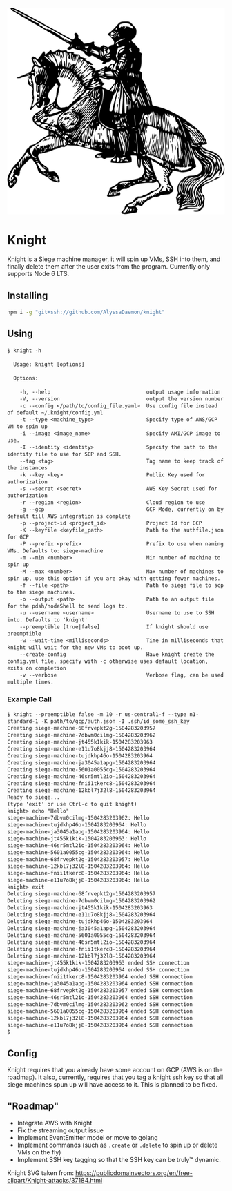![Knight](https://raw.githubusercontent.com/AlyssaDaemon/knight/master/res/KnightHorseback3.svg?sanitize=true)
# Knight
Knight is a Siege machine manager, it will spin up VMs, SSH into them, and finally delete them after the user exits from the program. Currently only supports Node 6 LTS.



## Installing
```bash
npm i -g "git+ssh://github.com/AlyssaDaemon/knight"
```

## Using

```text
$ knight -h

  Usage: knight [options]

  Options:

    -h, --help                               output usage information
    -V, --version                            output the version number
    -c --config </path/to/config_file.yaml>  Use config file instead of default ~/.knight/config.yml
    -t --type <machine_type>                 Specify type of AWS/GCP VM to spin up
    -i --image <image_name>                  Specify AMI/GCP image to use.
    -I --identity <identity>                 Specify the path to the identity file to use for SCP and SSH.
    --tag <tag>                              Tag name to keep track of the instances
    -k --key <key>                           Public Key used for authorization
    -s --secret <secret>                     AWS Key Secret used for authorization
    -r --region <region>                     Cloud region to use
    -g --gcp                                 GCP Mode, currently on by default till AWS integration is complete
    -p --project-id <project_id>             Project Id for GCP
    -K --keyfile <keyfile_path>              Path to the authfile.json for GCP
    -P --prefix <prefix>                     Prefix to use when naming VMs. Defaults to: siege-machine
    -m --min <number>                        Min number of machine to spin up
    -M --max <number>                        Max number of machines to spin up, use this option if you are okay with getting fewer machines.
    -f --file <path>                         Path to siege file to scp to the siege machines.
    -o --output <path>                       Path to an output file for the pdsh/nodeShell to send logs to.
    -u --username <username>                 Username to use to SSH into. Defaults to 'knight'
    --preemptible [true|false]               If knight should use preemptible
    -w --wait-time <milliseconds>            Time in milliseconds that knight will wait for the new VMs to boot up.
    --create-config                          Have knight create the config.yml file, specify with -c otherwise uses default location, exits on completion
    -v --verbose                             Verbose flag, can be used multiple times.
```

### Example Call
```
$ knight --preemptible false -m 10 -r us-central1-f --type n1-standard-1 -K path/to/gcp/auth.json -I .ssh/id_some_ssh_key
Creating siege-machine-68frvepkt2g-1504283203957
Creating siege-machine-7dbvm0cilmg-1504283203962
Creating siege-machine-jt455k1kik-1504283203963
Creating siege-machine-e11u7o8kjj8-1504283203964
Creating siege-machine-tujdkhp46o-1504283203964
Creating siege-machine-ja3045a1apg-1504283203964
Creating siege-machine-5601a0055cg-1504283203964
Creating siege-machine-46sr5mtl2io-1504283203964
Creating siege-machine-fnii1tkerc8-1504283203964
Creating siege-machine-12kbl7j32l8-1504283203964
Ready to siege...
(type 'exit' or use Ctrl-c to quit knight)
knight> echo "Hello"
siege-machine-7dbvm0cilmg-1504283203962: Hello
siege-machine-tujdkhp46o-1504283203964: Hello
siege-machine-ja3045a1apg-1504283203964: Hello
siege-machine-jt455k1kik-1504283203963: Hello
siege-machine-46sr5mtl2io-1504283203964: Hello
siege-machine-5601a0055cg-1504283203964: Hello
siege-machine-68frvepkt2g-1504283203957: Hello
siege-machine-12kbl7j32l8-1504283203964: Hello
siege-machine-fnii1tkerc8-1504283203964: Hello
siege-machine-e11u7o8kjj8-1504283203964: Hello
knight> exit
Deleting siege-machine-68frvepkt2g-1504283203957
Deleting siege-machine-7dbvm0cilmg-1504283203962
Deleting siege-machine-jt455k1kik-1504283203963
Deleting siege-machine-e11u7o8kjj8-1504283203964
Deleting siege-machine-tujdkhp46o-1504283203964
Deleting siege-machine-ja3045a1apg-1504283203964
Deleting siege-machine-5601a0055cg-1504283203964
Deleting siege-machine-46sr5mtl2io-1504283203964
Deleting siege-machine-fnii1tkerc8-1504283203964
Deleting siege-machine-12kbl7j32l8-1504283203964
siege-machine-jt455k1kik-1504283203963 ended SSH connection
siege-machine-tujdkhp46o-1504283203964 ended SSH connection
siege-machine-fnii1tkerc8-1504283203964 ended SSH connection
siege-machine-ja3045a1apg-1504283203964 ended SSH connection
siege-machine-68frvepkt2g-1504283203957 ended SSH connection
siege-machine-46sr5mtl2io-1504283203964 ended SSH connection
siege-machine-7dbvm0cilmg-1504283203962 ended SSH connection
siege-machine-5601a0055cg-1504283203964 ended SSH connection
siege-machine-12kbl7j32l8-1504283203964 ended SSH connection
siege-machine-e11u7o8kjj8-1504283203964 ended SSH connection
$
```


## Config
Knight requires that you already have some account on GCP (AWS is on the roadmap). It also, currently, requires that you tag a knight ssh key so that all siege machines spun up will have access to it. This is planned to be fixed.

## "Roadmap"
* Integrate AWS with Knight
* Fix the streaming output issue
* Implement EventEmitter model or move to golang
* Implement commands (such as `.create` or `.delete` to spin up or delete VMs on the fly)
* Implement SSH key tagging so that the SSH key can be truly™ dynamic.


Knight SVG taken from: https://publicdomainvectors.org/en/free-clipart/Knight-attacks/37184.html
